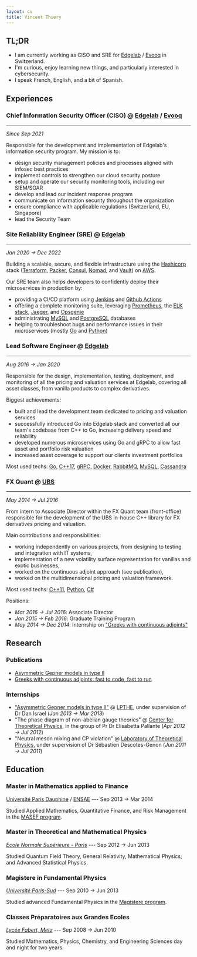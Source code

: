 ```yaml
---
layout: cv
title: Vincent Thiery
---
```


## TL;DR

- I am currently working as CISO and SRE for [Edgelab](https://www.edgelab.ch) / [Evooq](https://www.evooq.ch) in Switzerland.
- I'm curious, enjoy learning new things, and particularly interested in cybersecurity.
- I speak French, English, and a bit of Spanish.

## Experiences

### Chief Information Security Officer (CISO) @ [Edgelab](https://www.edgelab.ch/) / [Evooq](https://www.evooq.ch)

---

_Since Sep 2021_

Responsible for the development and implementation of Edgelab's information security program.
My mission is to:

- design security management policies and processes aligned with infosec best practices
- implement controls to strengthen our cloud security posture
- setup and operate our security monitoring tools, including our SIEM/SOAR
- develop and lead our incident response program
- communicate on information security throughout the organization
- ensure compliance with applicable regulations (Switzerland, EU, Singapore)
- lead the Security Team

### Site Reliability Engineer (SRE) @ [Edgelab](https://www.edgelab.ch/)

---

_Jan 2020 &rarr; Dec 2022_

Building a scalable, secure, and flexible infrastructure using the [Hashicorp](https://www.hashicorp.com/) stack ([Terraform](https://www.hashicorp.com/products/terraform), [Packer](https://www.packer.io/), [Consul](https://www.hashicorp.com/products/consul), [Nomad](https://www.hashicorp.com/products/nomad), and [Vault](https://www.hashicorp.com/products/vault)) on [AWS](https://aws.amazon.com/).

Our SRE team also helps developers to confidently deploy their microservices in production by:

- providing a CI/CD platform using [Jenkins](https://www.jenkins.io/) and [Github Actions](https://github.com/features/actions)
- offering a complete monitoring suite, leveraging [Prometheus](https://prometheus.io/), the [ELK stack](https://www.elastic.co/what-is/elk-stack), [Jaeger](https://www.jaegertracing.io/), and [Opsgenie](https://www.atlassian.com/software/opsgenie)
- administrating [MySQL](https://www.mysql.com/) and [PostgreSQL](https://www.postgresql.org/) databases
- helping to troubleshoot bugs and performance issues in their microservices (mostly [Go](https://go.dev/) and [Python](https://www.python.org/))

### Lead Software Engineer @ [Edgelab](https://www.edgelab.ch/)

---

_Aug 2016 &rarr; Jan 2020_

Responsible for the design, implementation, testing, deployment, and monitoring of all the pricing and valuation services at Edgelab, covering all asset classes, from vanilla products to complex derivatives.

Biggest achievements:

- built and lead the development team dedicated to pricing and valuation services
- successfully introduced Go into Edgelab stack and converted all our team's codebase from C++ to Go, increasing delivery speed and reliability
- developed numerous microservices using Go and gRPC to allow fast asset and portfolio risk valuation
- increased asset coverage to support our clients investment portfolios

Most used techs: [Go](https://go.dev/), [C++17](https://en.wikipedia.org/wiki/C%2B%2B17), [gRPC](https://grpc.io/), [Docker](https://www.docker.com/), [RabbitMQ](https://www.rabbitmq.com/), [MySQL](https://www.mysql.com/), [Cassandra](https://cassandra.apache.org/_/index.html)

### FX Quant @ [UBS](https://www.ubs.com/ch/en.html)

---

_May 2014 &rarr; Jul 2016_

From intern to Associate Director within the FX Quant team (front-office) responsible for the development of the UBS in-house C++ library for FX derivatives pricing and valuation.

Main contributions and responsibilities:

- working independently on various projects, from designing to testing and integration with IT systems,
- implementation of a new volatility surface representation for vanillas and exotic businesses,
- worked on the continuous adjoint approach (see publication),
- worked on the multidimensional pricing and valuation framework.

Most used techs: [C++11](https://en.wikipedia.org/wiki/C%2B%2B11), [Python](https://www.python.org/), [C#](https://docs.microsoft.com/en-us/dotnet/csharp/)

Positions:

- _Mar 2016 &rarr; Jul 2016_: Associate Director
- _Jan 2015 &rarr; Feb 2016_: Graduate Training Program
- _May 2014 &rarr; Dec 2014_: Internship on ["Greeks with continuous adjoints"](https://www.risk.net/derivatives/2415103/greeks-with-continuous-adjoints-fast-to-code-fast-to-run)

## Research

### Publications

- [Asymmetric Gepner models in type II](https://link.springer.com/article/10.1007/JHEP02(2014)011)
- [Greeks with continuous adjoints: fast to code, fast to run](https://www.risk.net/derivatives/2415103/greeks-with-continuous-adjoints-fast-to-code-fast-to-run)

### Internships

- ["Asymmetric Gepner models in type II"](https://link.springer.com/article/10.1007/JHEP02(2014)011) @ [LPTHE](https://www.lpthe.jussieu.fr/spip/?lang=en), under supervision of Dr Dan Israel (_Jan 2013 &rarr; Mar 2013_)
- "The phase diagram of non-abelian gauge theories" @ [Center for Theoretical Physics](https://www.rug.nl/research/theoretical-high-energy-physics/), in the group of Pr Dr Elisabetta Pallante (_Apr 2012 &rarr; Jul 2012_)
- "Neutral meson mixing and CP violation" @ [Laboratory of Theoretical Physics](http://www.th.u-psud.fr/), under supervision of Dr Sébastien Descotes-Genon (_Jun 2011 &rarr; Jul 2011_)

## Education

### Master in Mathematics applied to Finance

[Université Paris Dauphine](https://dauphine.psl.eu/) / [ENSAE](https://www.ensae.fr/) --- Sep 2013 &rarr; Mar 2014

Studied Applied Mathematics, Quantitative Finance, and Risk Management in the [MASEF program](https://dauphine.psl.eu/en/training/masters-degrees/mathematics-and-applied-mathematics/m2-masef).

### Master in Theoretical and Mathematical Physics

_[Ecole Normale Supérieure - Paris](https://www.ens.psl.eu/)_ --- Sep 2012 &rarr; Jun 2013

Studied Quantum Field Theory, General Relativity, Mathematical Physics, and Advanced Statistical Physics.

### Magistere in Fundamental Physics

_[Université Paris-Sud](https://www.universite-paris-saclay.fr/)_ --- Sep 2010 &rarr; Jun 2013

Studied advanced Fundamental Physics in the [Magistere program](http://www.magistere-physique.universite-paris-saclay.fr/).

### Classes Préparatoires aux Grandes Ecoles

_[Lycée Fabert, Metz](https://www.prepas-fabert.com/cpge/)_ --- Sep 2008 &rarr; Jun 2010

Studied Mathematics, Physics, Chemistry, and Engineering Sciences day and night for two years.
